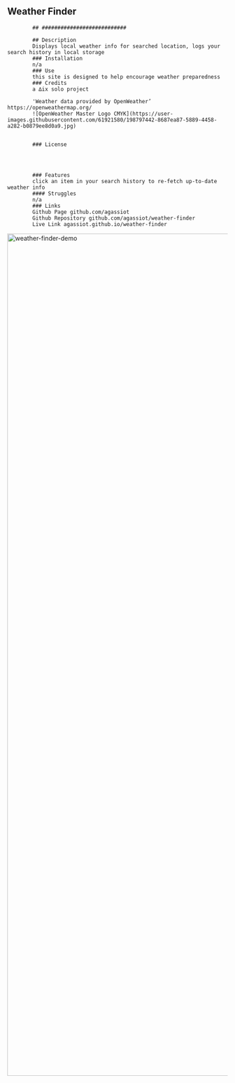   ## Weather Finder

            ## ###########################

            ## Description
            Displays local weather info for searched location, logs your search history in local storage
            ### Installation
            n/a
            ### Use
            this site is designed to help encourage weather preparedness
            ### Credits
            a ∆ix solo project
            
            'Weather data provided by OpenWeather’   https://openweathermap.org/
            ![OpenWeather Master Logo CMYK](https://user-images.githubusercontent.com/61921580/198797442-8687ea87-5889-4458-a282-b0879ee8d0a9.jpg)

            
            ### License
            
            

            
            ### Features
            click an item in your search history to re-fetch up-to-date weather info
            #### Struggles
            n/a
            ### Links
            Github Page github.com/agassiot
            Github Repository github.com/agassiot/weather-finder
            Live Link agassiot.github.io/weather-finder
            
            
<img width="1920" alt="weather-finder-demo" src="https://user-images.githubusercontent.com/61921580/198792562-819aeda3-ea31-47ae-acbf-c11e92978481.png">
